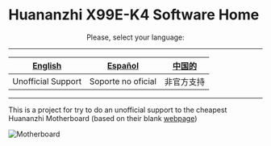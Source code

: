 [English]: https://github.com/sebasrock156/Huananzhi-X99E-K4-Home/blob/main/README_ENG.md

[Español]: https://github.com/sebasrock156/Huananzhi-X99E-K4-Home/blob/main/README_SPA.md

[中国的]: https://github.com/sebasrock156/Huananzhi-X99E-K4-Home/blob/main/README_CH.md

[webpage]: http://www.huananzhi.com/en/more.php?lm=10&id=746

# Huananzhi X99E-K4 Software Home

<center>
Please, select your language:


---
[English] | [Español] | [中国的]
---|---|:--:
Unofficial Support | Soporte no oficial | 非官方支持
---

</center>

This is a project for try to do an unofficial support to the cheapest Huananzhi Motherboard (based on their blank [webpage])

![Motherboard](https://i.imgur.com/FtSCjxq.png)



